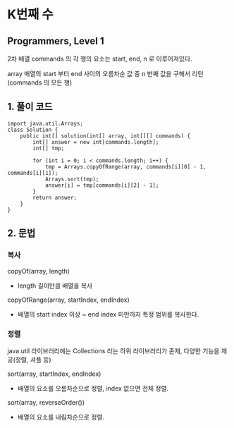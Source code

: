 # K번째 수 

## Programmers, Level 1

2차 배열 commands 의 각 행의 요소는 start, end, n 로 이루어져있다.

array 배열의 start 부터 end 사이의 오름차순 값 중 n 번째 값을 구해서 리턴 (commands 의 모든 행) 



## 1. 풀이 코드

```
import java.util.Arrays;
class Solution {
    public int[] solution(int[] array, int[][] commands) {
        int[] answer = new int[commands.length];
        int[] tmp;

        for (int i = 0; i < commands.length; i++) {
            tmp = Arrays.copyOfRange(array, commands[i][0] - 1, commands[i][1]);
            Arrays.sort(tmp);
            answer[i] = tmp[commands[i][2] - 1];
        }
        return answer;
    }
}
```



## 2. 문법

### 복사

copyOf(array, length)

- length 길이만큼 배열을 복사

copyOfRange(array, startIndex, endIndex)

- 배열의 start index 이상 ~ end index 미만까지 특정 범위를 복사한다.



### 정렬

java.util 라이브러리에는 Collections 라는 하위 라이브러리가 존재, 다양한 기능을 제공(정렬, 셔플 등)

sort(array, startIndex, endIndex)

- 배열의 요소를 오름차순으로 정렬, index 없으면 전체 정렬.

sort(array, reverseOrder())

- 배열의 요소를 내림차순으로 정렬.

